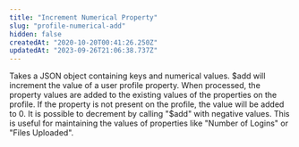 ```yaml
---
title: "Increment Numerical Property"
slug: "profile-numerical-add"
hidden: false
createdAt: "2020-10-20T00:41:26.250Z"
updatedAt: "2023-09-26T21:06:38.737Z"
---
```


Takes a JSON object containing keys and numerical values. $add will increment the value of a user profile property. When processed, the property values are added to the existing values of the properties on the profile. If the property is not present on the profile, the value will be added to 0. It is possible to decrement by calling "$add" with negative values. This is useful for maintaining the values of properties like "Number of Logins" or "Files Uploaded".
